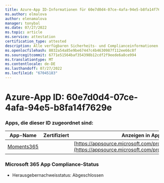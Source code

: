 ```yaml
---
title: Azure-App ID-Informationen für 60e7d0d4-07ce-4afa-94e5-b8fa14f7629e
ms.author: elmalova
author: elenamalova
manager: tonybal
ms.date: 07/27/2022
ms.topic: article
ms.service: attestation
certification_type: attested
description: Alle verfügbaren Sicherheits- und Complianceinformationen für 60e7d0d4-07ce-4afa-94e5-b8fa14f7629e.
ms.openlocfilehash: 8032a54a85e9be67447c4b4630987f112ee66c8f
ms.sourcegitcommit: 6771e51564baf354398b12cdf2f9eede6a8ce994
ms.translationtype: MT
ms.contentlocale: de-DE
ms.lasthandoff: 07/27/2022
ms.locfileid: "67045183"
---
```

# <a name="azure-app-id-60e7d0d4-07ce-4afa-94e5-b8fa14f7629e"></a>Azure-App ID: 60e7d0d4-07ce-4afa-94e5-b8fa14f7629e


### <a name="apps-associated-with-this-id"></a>Apps, die dieser ID zugeordnet sind:
| **App-Name** | **Zertifiziert** | **Anzeigen in AppSource** |
|--------------|---------------|-----------------------|
| [Moments365](../forward/WA200004337.md) |  | [https://appsource.microsoft.com/product/office/WA200004337](https://appsource.microsoft.com/product/office/WA200004337) |

### <a name="microsoft-365-app-compliance-status"></a>Microsoft 365 App Compliance-Status
- Herausgebernachweisstatus: Abgeschlossen
